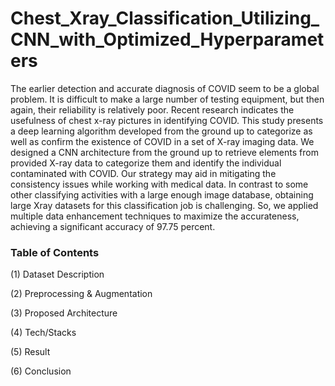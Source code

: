 # Chest_Xray_Classification_Utilizing_CNN_with_Optimized_Hyperparameters

The earlier detection and accurate diagnosis of COVID seem to be a global problem. It is difficult to make a large number of testing equipment, but then again, their reliability is relatively poor. Recent research indicates the usefulness of chest x-ray pictures in identifying COVID. This study presents a deep learning algorithm developed from the ground up to categorize as well as confirm the existence of COVID in a set of X-ray imaging data. We designed a CNN architecture from the ground up to retrieve elements from provided X-ray data to categorize them and identify the individual contaminated with COVID. Our strategy may aid in mitigating the consistency issues while working with medical data. In contrast to some other classifying activities with a large enough image database, obtaining large Xray datasets for this classification job is challenging. So, we applied multiple data enhancement techniques to maximize the accurateness, achieving a significant accuracy of 97.75 percent.

### Table of Contents
(1) Dataset Description

(2) Preprocessing & Augmentation

(3) Proposed Architecture

(4) Tech/Stacks

(5) Result 

(6) Conclusion


